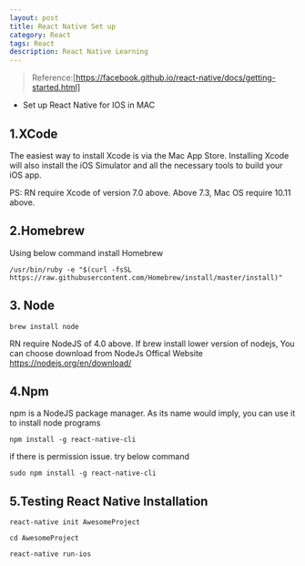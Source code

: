 ```yaml
---
layout: post
title: React Native Set up
category: React
tags: React
description: React Native Learning
---
```

> Reference:[https://facebook.github.io/react-native/docs/getting-started.html]

- Set up React Native for IOS in MAC 

## 1.XCode

The easiest way to install Xcode is via the Mac App Store. Installing Xcode will also install the iOS Simulator and all the necessary tools to build your iOS app.

PS: RN require Xcode of version 7.0 above. 
 	Above 7.3, Mac OS require 10.11 above.

## 2.Homebrew
Using below command install Homebrew

	/usr/bin/ruby -e "$(curl -fsSL https://raw.githubusercontent.com/Homebrew/install/master/install)"

## 3. Node

	brew install node

RN require NodeJS of 4.0 above.
If brew install lower version of nodejs, You can choose download from NodeJs Offical Website https://nodejs.org/en/download/

## 4.Npm
npm is a NodeJS package manager. As its name would imply, you can use it to install node programs

	npm install -g react-native-cli

if there is permission issue. try below command

	sudo npm install -g react-native-cli

## 5.Testing React Native Installation

	react-native init AwesomeProject

	cd AwesomeProject

	react-native run-ios
